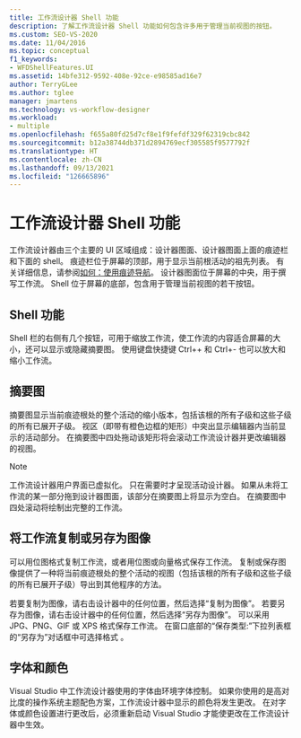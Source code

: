 ```yaml
---
title: 工作流设计器 Shell 功能
description: 了解工作流设计器 Shell 功能如何包含许多用于管理当前视图的按钮。
ms.custom: SEO-VS-2020
ms.date: 11/04/2016
ms.topic: conceptual
f1_keywords:
- WFDShellFeatures.UI
ms.assetid: 14bfe312-9592-408e-92ce-e98585ad16e7
author: TerryGLee
ms.author: tglee
manager: jmartens
ms.technology: vs-workflow-designer
ms.workload:
- multiple
ms.openlocfilehash: f655a80fd25d7cf8e1f9fefdf329f62319cbc842
ms.sourcegitcommit: b12a38744db371d2894769ecf305585f9577792f
ms.translationtype: HT
ms.contentlocale: zh-CN
ms.lasthandoff: 09/13/2021
ms.locfileid: "126665896"
---
```

# <a name="workflow-designer-shell-features"></a>工作流设计器 Shell 功能

工作流设计器由三个主要的 UI 区域组成：设计器图面、设计器图面上面的痕迹栏和下面的 shell。 痕迹栏位于屏幕的顶部，用于显示当前根活动的祖先列表。 有关详细信息，请参阅[如何：使用痕迹导航](../workflow-designer/how-to-use-breadcrumb-navigation.md)。 设计器图面位于屏幕的中央，用于撰写工作流。 Shell 位于屏幕的底部，包含用于管理当前视图的若干按钮。

## <a name="shell-features"></a>Shell 功能
 Shell 栏的右侧有几个按钮，可用于缩放工作流，使工作流的内容适合屏幕的大小，还可以显示或隐藏摘要图。 使用键盘快捷键 Ctrl++ 和 Ctrl+- 也可以放大和缩小工作流。

## <a name="overview-map"></a>摘要图
 摘要图显示当前痕迹根处的整个活动的缩小版本，包括该根的所有子级和这些子级的所有已展开子级。 视区（即带有橙色边框的矩形）中突出显示编辑器内当前显示的活动部分。 在摘要图中四处拖动该矩形将会滚动工作流设计器并更改编辑器的视图。

> [!NOTE]
> 工作流设计器用户界面已虚拟化。 只在需要时才呈现活动设计器。 如果从未将工作流的某一部分拖到设计器图面，该部分在摘要图上将显示为空白。 在摘要图中四处滚动将绘制出完整的工作流。

## <a name="copying-or-saving-workflows-as-images"></a>将工作流复制或另存为图像
 可以用位图格式复制工作流，或者用位图或向量格式保存工作流。 复制或保存图像提供了一种将当前痕迹根处的整个活动的视图（包括该根的所有子级和这些子级的所有已展开子级）导出到其他程序的方法。

 若要复制为图像，请右击设计器中的任何位置，然后选择“复制为图像”。 若要另存为图像，请右击设计器中的任何位置，然后选择“另存为图像”。 可以采用 JPG、PNG、GIF 或 XPS 格式保存工作流。 在窗口底部的“保存类型:”下拉列表框的“另存为”对话框中可选择格式 。

## <a name="fonts-and-colors"></a>字体和颜色

Visual Studio 中工作流设计器使用的字体由环境字体控制。 如果你使用的是高对比度的操作系统主题配色方案，工作流设计器中显示的颜色将发生更改。 在对字体或颜色设置进行更改后，必须重新启动 Visual Studio 才能使更改在工作流设计器中生效。